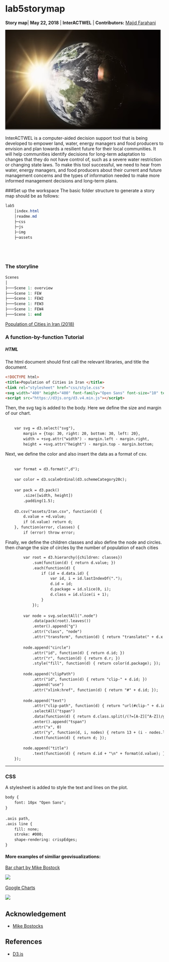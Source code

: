 # lab5storymap


**Story map**| **May 22, 2018** | **InterACTWEL** | **Contributors:** 
[Majid Farahani](https://farahanimajid.github.io/lab5storymap/)

![](img/pict.png)



InterACTWEL is a computer-aided decision support tool that is being 
developed to empower land, water, energy managers and food producers 
to envision and plan towards a resilient future for their local
 communities. It will help communities identify decisions for
  long-term adaptation to changes that they do not have control 
  of, such as a severe water restriction or changing state laws.
   To make this tool successful, we need to hear from water, energy
    managers, and food producers about their current and future 
    management concerns and the types of information needed to
     make more informed management decisions and long-term plans.

 ###Set up the workspace
 The basic folder structure to generate a story map should be as follows:
   ```powershell
   lab5
       │index.html
       │readme.md
       ├─css
       ├─js
       ├─img       
       ├─assets
      
            
          
   ```

 

###  The storyline
```powershell
Scenes
│
├───Scene 1: overview
├───Scene 1: FEW
├───Scene 1: FEW2
├───Scene 1: FEW3
├───Scene 1: FEW4
├───Scene 1: end

```
[Population of Cities in Iran (2018)](http://worldpopulationreview.com/countries/iran-population/cities/)

### A function-by-function Tutorial

##### HTML
The html document should first call the relevant libraries, and title the document.
``` html
<!DOCTYPE html>
<title>Population of Cities in Iran </title>
<link rel="stylesheet" href="css/style.css">
<svg width="400" height="400" font-family="Open Sans" font-size="10" text-anchor="middle"></svg>
<script src="https://d3js.org/d3.v4.min.js"></script>
```

Then, the svg tag is added to the body. Here we define the size and margin of our chart.
``` html

    var svg = d3.select("svg"),
        margin = {top: 30, right: 20, bottom: 30, left: 20},
        width = +svg.attr("width") - margin.left - margin.right,
        height = +svg.attr("height") - margin.top - margin.bottom;
```



Next, we define the color and also insert the data as a format of csv.
``` html

    var format = d3.format(",d");

    var color = d3.scaleOrdinal(d3.schemeCategory20c);

    var pack = d3.pack()
        .size([width, height])
        .padding(1.5);

    d3.csv("assets/Iran.csv", function(d) {
        d.value = +d.value;
        if (d.value) return d;
    }, function(error, classes) {
        if (error) throw error;
```
Finally, we define the children classes and also define the node and circles. 
then change the size of circles by the number of population of each cities 

``` html
        var root = d3.hierarchy({children: classes})
            .sum(function(d) { return d.value; })
            .each(function(d) {
                if (id = d.data.id) {
                    var id, i = id.lastIndexOf(".");
                    d.id = id;
                    d.package = id.slice(0, i);
                    d.class = id.slice(i + 1);
                }
            });

        var node = svg.selectAll(".node")
            .data(pack(root).leaves())
            .enter().append("g")
            .attr("class", "node")
            .attr("transform", function(d) { return "translate(" + d.x + "," + d.y + ")"; });

        node.append("circle")
            .attr("id", function(d) { return d.id; })
            .attr("r", function(d) { return d.r; })
            .style("fill", function(d) { return color(d.package); });

        node.append("clipPath")
            .attr("id", function(d) { return "clip-" + d.id; })
            .append("use")
            .attr("xlink:href", function(d) { return "#" + d.id; });

        node.append("text")
            .attr("clip-path", function(d) { return "url(#clip-" + d.id + ")"; })
            .selectAll("tspan")
            .data(function(d) { return d.class.split(/(?=[A-Z][^A-Z])/g); })
            .enter().append("tspan")
            .attr("x", 0)
            .attr("y", function(d, i, nodes) { return 13 + (i - nodes.length / 2 - 0.5) * 10; })
            .text(function(d) { return d; });

        node.append("title")
            .text(function(d) { return d.id + "\n" + format(d.value); });
    });
```
<hr>

### CSS
A stylesheet is added to style the text and lines on the plot.

``` html
body {
    font: 10px "Open Sans";
}

.axis path,
.axis line {
    fill: none;
    stroke: #000;
    shape-rendering: crispEdges;
}
```


####  More examples of similiar geovisualizations:
 [Bar chart by Mike Bostock](https://bl.ocks.org/mbostock/4063269)
 
 ![](img/bostock.PNG)
 
 [Google Charts](https://developers.google.com/chart/interactive/docs/gallery/bubblechart)
 
 ![](img/googlecharts.PNG)
 
 
 
## Acknowledgement
- [Mike Bostocks](https://d3js.org/) 


## References
- [D3.js](https://d3js.org/) 